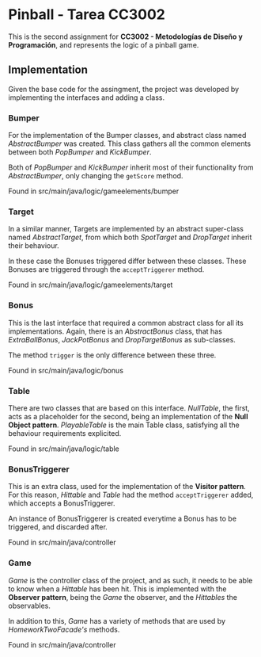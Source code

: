 # Pinball - Tarea CC3002

This is the second assignment for **CC3002 - Metodologías de Diseño y Programación**, and represents the logic of a pinball game.

## Implementation

Given the base code for the assingment, the project was developed by implementing the interfaces and adding a class.

### Bumper

For the implementation of the Bumper classes, and abstract class named *AbstractBumper* was created.
This class gathers all the common elements between both *PopBumper* and *KickBumper*. 

Both of *PopBumper* and *KickBumper* inherit most of their functionality from *AbstractBumper*, only changing the `getScore` method.

Found in src/main/java/logic/gameelements/bumper

### Target

In a similar manner, Targets are implemented by an abstract super-class named *AbstractTarget*, from which
both *SpotTarget* and *DropTarget* inherit their behaviour.

In these case the Bonuses triggered differ between these classes. These Bonuses are triggered through the `acceptTriggerer` method.

Found in src/main/java/logic/gameelements/target

### Bonus

This is the last interface that required a common abstract class for all its implementations. Again, there is an *AbstractBonus*
class, that has *ExtraBallBonus*, *JackPotBonus* and *DropTargetBonus* as sub-classes.

The method `trigger` is the only difference between these three.

Found in src/main/java/logic/bonus

### Table

There are two classes that are based on this interface. *NullTable*, the first, acts as a placeholder for the second, being an implementation
of the **Null Object pattern**. *PlayableTable* is the main Table class, satisfying all the behaviour requirements explicited.

Found in src/main/java/logic/table

### BonusTriggerer

This is an extra class, used for the implementation of the **Visitor pattern**. For this reason, *Hittable* and *Table* had the method
`acceptTriggerer` added, which accepts a BonusTriggerer.

An instance of BonusTriggerer is created everytime a Bonus has to be triggered, and discarded after.

Found in src/main/java/controller

### Game

*Game* is the controller class of the project, and as such, it needs to be able to know when a *Hittable* has been hit.
This is implemented with the **Observer pattern**, being the *Game* the observer, and the *Hittables* the observables.

In addition to this, *Game* has a variety of methods that are used by *HomeworkTwoFacade's* methods. 

Found in src/main/java/controller
